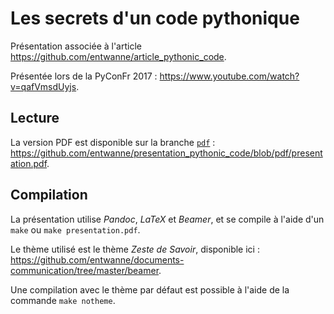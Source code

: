 # Les secrets d'un code pythonique

Présentation associée à l'article <https://github.com/entwanne/article_pythonic_code>.

Présentée lors de la PyConFr 2017 : <https://www.youtube.com/watch?v=qafVmsdUyjs>.

## Lecture

La version PDF est disponible sur la branche [`pdf`](https://github.com/entwanne/presentation_pythonic_code/tree/pdf) : <https://github.com/entwanne/presentation_pythonic_code/blob/pdf/presentation.pdf>.

## Compilation

La présentation utilise *Pandoc*, *LaTeX* et *Beamer*, et se compile à l'aide d'un `make` ou `make presentation.pdf`.

Le thème utilisé est le thème *Zeste de Savoir*, disponible ici : <https://github.com/entwanne/documents-communication/tree/master/beamer>.

Une compilation avec le thème par défaut est possible à l'aide de la commande `make notheme`.
